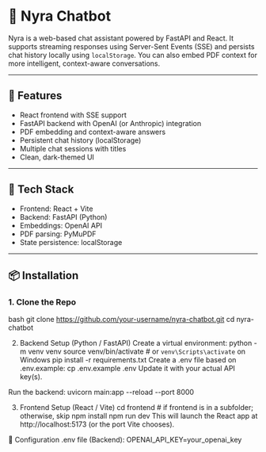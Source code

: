 # 🤖 Nyra Chatbot

Nyra is a web-based chat assistant powered by FastAPI and React. It supports streaming responses using Server-Sent Events (SSE) and persists chat history locally using `localStorage`. You can also embed PDF context for more intelligent, context-aware conversations.

---

## 🚀 Features

- React frontend with SSE support
- FastAPI backend with OpenAI (or Anthropic) integration
- PDF embedding and context-aware answers
- Persistent chat history (localStorage)
- Multiple chat sessions with titles
- Clean, dark-themed UI

---

## 🧱 Tech Stack

- Frontend: React + Vite
- Backend: FastAPI (Python)
- Embeddings: OpenAI API
- PDF parsing: PyMuPDF
- State persistence: localStorage

---

## 📦 Installation

### 1. Clone the Repo

bash
git clone https://github.com/your-username/nyra-chatbot.git
cd nyra-chatbot

2. Backend Setup (Python / FastAPI)
Create a virtual environment:
python -m venv venv
source venv/bin/activate  # or `venv\Scripts\activate` on Windows
pip install -r requirements.txt
Create a .env file based on .env.example:
cp .env.example .env
Update it with your actual API key(s).

Run the backend:
uvicorn main:app --reload --port 8000

3. Frontend Setup (React / Vite)
cd frontend  # if frontend is in a subfolder; otherwise, skip
npm install
npm run dev
This will launch the React app at http://localhost:5173 (or the port Vite chooses).

🔧 Configuration
.env file (Backend):
OPENAI_API_KEY=your_openai_key
